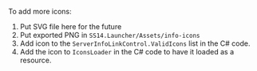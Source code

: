To add more icons:

1. Put SVG file here for the future
2. Put exported PNG in `SS14.Launcher/Assets/info-icons`
3. Add icon to the `ServerInfoLinkControl.ValidIcons` list in the C# code.
4. Add the icon to `IconsLoader` in the C# code to have it loaded as a resource.
